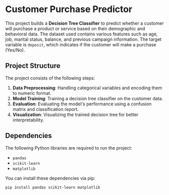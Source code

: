 # Customer Purchase Predictor

This project builds a **Decision Tree Classifier** to predict whether a customer will purchase a product or service based on their demographic and behavioral data. The dataset used contains various features such as age, job, marital status, balance, and previous campaign information. The target variable is `deposit`, which indicates if the customer will make a purchase (Yes/No).

## Project Structure

The project consists of the following steps:

1. **Data Preprocessing**: Handling categorical variables and encoding them to numeric format.
2. **Model Training**: Training a decision tree classifier on the customer data.
3. **Evaluation**: Evaluating the model's performance using a confusion matrix and classification report.
4. **Visualization**: Visualizing the trained decision tree for better interpretability.

## Dependencies

The following Python libraries are required to run the project:

- `pandas`
- `scikit-learn`
- `matplotlib`

You can install these dependencies via pip:

```bash
pip install pandas scikit-learn matplotlib
